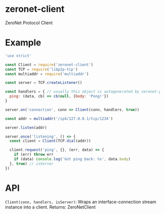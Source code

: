 # zeronet-client

ZeroNet Protocol Client

# Example
```js
'use strict'

const Client = require('zeronet-client')
const TCP = require('libp2p-tcp')
const multiaddr = require('multiaddr')

const server = TCP.createListener()

const handlers = { // usually this object is autogenerated by zeronet-protocol
  ping: (data, cb) => cb(null, {body: 'Pong!'})
}

server.on('connection', conn => Client(conn, handlers, true))

const addr = multiaddr('/ip4/127.0.0.1/tcp/1234')

server.listen(addr)

server.once('listening', () => {
  const client = Client(TCP.dial(addr))

  client.request('ping', {}, (err, data) => {
    if (err) throw err
    if (data) console.log('Got ping back: %s', data.body)
  }, true) // isServer
})
```

# API

`Client(conn, handlers, isServer)`: Wraps an interface-connection stream instance into a client.
  Returns: ZeroNetClient
